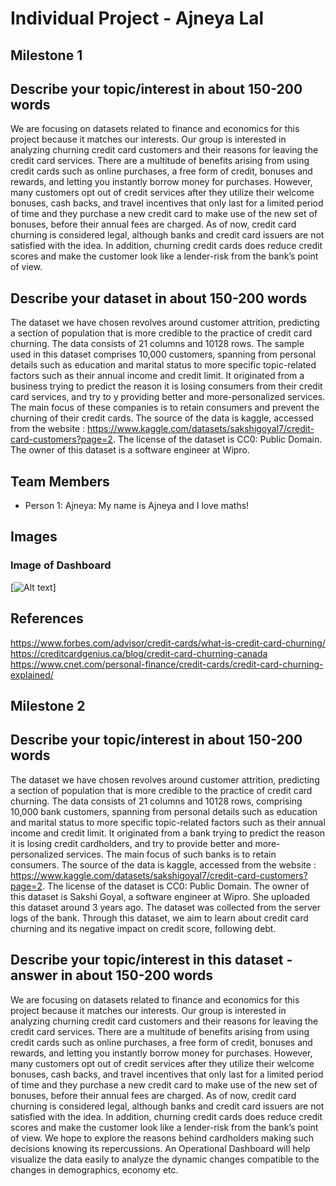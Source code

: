 # Individual Project - Ajneya Lal

## Milestone 1

## Describe your topic/interest in about 150-200 words

We are focusing on datasets related to finance and economics for this project because it matches our interests. Our group is interested in analyzing churning credit card customers and their reasons for leaving the credit card services. There are a multitude of benefits arising from using credit cards such as online purchases, a free form of credit, bonuses and rewards, and letting you instantly borrow money for purchases. However, many customers opt out of credit services after they utilize their welcome bonuses, cash backs, and travel incentives that only last for a limited period of time and they purchase a new credit card to make use of the new set of bonuses, before their annual fees are charged. As of now, credit card churning is considered legal, although banks and credit card issuers are not satisfied with the idea. In addition, churning credit cards does reduce credit scores and make the customer look like a lender-risk from the bank’s point of view.  



## Describe your dataset in about 150-200 words


The dataset we have chosen revolves around customer attrition, predicting a section of population that is more credible to the practice of credit card churning. The data consists of 21 columns and 10128 rows. The sample used in this dataset comprises 10,000 customers, spanning from personal details such as education and marital status to more specific topic-related factors such as their annual income and credit limit. It originated from a business trying to predict the reason it is losing consumers from their credit card services, and try to y providing better and more-personalized services. The main focus of these companies is to retain consumers and prevent the churning of their credit cards.  The source of the data is kaggle, accessed from the website : https://www.kaggle.com/datasets/sakshigoyal7/credit-card-customers?page=2. 
The license of the dataset is CC0: Public Domain. 
The owner of this dataset is a software engineer at Wipro. 


## Team Members

- Person 1: Ajneya: My name is Ajneya and I love maths!

## Images

### Image of Dashboard

[![Alt text](/Users/poojalal/Desktop/DATA301/-project-group-individual-Ajneya-Lal/images)]


## References



https://www.forbes.com/advisor/credit-cards/what-is-credit-card-churning/
https://creditcardgenius.ca/blog/credit-card-churning-canada
https://www.cnet.com/personal-finance/credit-cards/credit-card-churning-explained/


## Milestone 2

## Describe your topic/interest in about 150-200 words

The dataset we have chosen revolves around customer attrition, predicting a section of population that is more credible to the practice of credit card churning. The data consists of 21 columns and 10128 rows, comprising 10,000 bank customers, spanning from personal details such as education and marital status to more specific topic-related factors such as their annual income and credit limit. It originated from a bank trying to predict the reason it is losing credit cardholders, and try to provide better and more-personalized services. The main focus of such banks is to retain consumers. The source of the data is kaggle, accessed from the website : https://www.kaggle.com/datasets/sakshigoyal7/credit-card-customers?page=2. 
The license of the dataset is CC0: Public Domain. 
The owner of this dataset is Sakshi Goyal, a software engineer at Wipro. She uploaded this dataset around 3 years ago. The dataset was collected from the server logs of the bank.
Through this dataset, we aim to learn about credit card churning and its negative impact on credit score, following debt. 

## Describe your topic/interest in this dataset - answer in about 150-200 words

We are focusing on datasets related to finance and economics for this project because it matches our interests. Our group is interested in analyzing churning credit card customers and their reasons for leaving the credit card services. There are a multitude of benefits arising from using credit cards such as online purchases, a free form of credit, bonuses and rewards, and letting you instantly borrow money for purchases. However, many customers opt out of credit services after they utilize their welcome bonuses, cash backs, and travel incentives that only last for a limited period of time and they purchase a new credit card to make use of the new set of bonuses, before their annual fees are charged. As of now, credit card churning is considered legal, although banks and credit card issuers are not satisfied with the idea. In addition, churning credit cards does reduce credit scores and make the customer look like a lender-risk from the bank’s point of view. We hope to explore the reasons behind cardholders making such decisions knowing its repercussions. An Operational Dashboard will help visualize the data easily to analyze the dynamic changes compatible to the changes in demographics, economy etc. 
